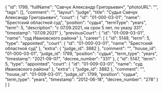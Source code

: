 {
    "id": 1799,
    "fullName": "Савчук Александр Григорьевич",
    "photoURL": "",
    "tags": [],
    "comment": "",
    "layout": "judge",
    "title": "Судья Савчук Александр Григорьевич",
    "court": {
        "id": "01-000-03-01",
        "name": "Брестский областной суд",
        "position": "судья",
        "termType": "years",
        "term": 5,
        "description": "c 07.09.2021, на срок 5 лет, по указу 331",
        "timestamp": "07.09.2021"
    },
    "previousCourt": {
        "id": "01-009-03-01",
        "name": "суд Ивановского района"
    },
    "career": [
        {
            "id": 5148,
            "term": 5,
            "type": "appointed",
            "court": {
                "id": "01-000-03-01",
                "name": "Брестский областной суд"
            },
            "extra": {
                "judge_id": 3882
            },
            "comment": "",
            "house_id": "01-000-03-01",
            "judge_id": 1799,
            "position": "судья",
            "term_type": "years",
            "timestamp": "2021-09-07",
            "decree_number": "331"
        },
        {
            "id": 5147,
            "term": 5,
            "type": "appointed",
            "court": {
                "id": "01-009-03-01",
                "name": "суд Ивановского района"
            },
            "extra": {
                "judge_id": 3882
            },
            "comment": "",
            "house_id": "01-009-03-01",
            "judge_id": 1799,
            "position": "судья",
            "term_type": "years",
            "timestamp": "2012-06-18",
            "decree_number": "278"
        }
    ]
}